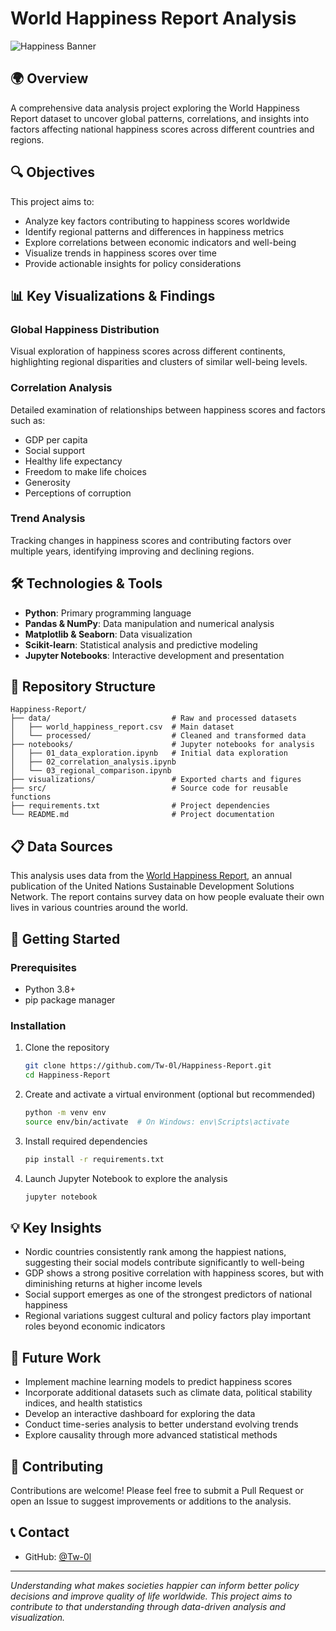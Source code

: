 # World Happiness Report Analysis

![Happiness Banner](https://img.shields.io/badge/Happiness-Analysis-brightgreen?style=for-the-badge)

## 🌍 Overview
A comprehensive data analysis project exploring the World Happiness Report dataset to uncover global patterns, correlations, and insights into factors affecting national happiness scores across different countries and regions.

## 🔍 Objectives
This project aims to:
- Analyze key factors contributing to happiness scores worldwide
- Identify regional patterns and differences in happiness metrics
- Explore correlations between economic indicators and well-being
- Visualize trends in happiness scores over time
- Provide actionable insights for policy considerations

## 📊 Key Visualizations & Findings

### Global Happiness Distribution
Visual exploration of happiness scores across different continents, highlighting regional disparities and clusters of similar well-being levels.

### Correlation Analysis
Detailed examination of relationships between happiness scores and factors such as:
- GDP per capita
- Social support
- Healthy life expectancy
- Freedom to make life choices
- Generosity
- Perceptions of corruption

### Trend Analysis
Tracking changes in happiness scores and contributing factors over multiple years, identifying improving and declining regions.

## 🛠️ Technologies & Tools
- **Python**: Primary programming language
- **Pandas & NumPy**: Data manipulation and numerical analysis
- **Matplotlib & Seaborn**: Data visualization
- **Scikit-learn**: Statistical analysis and predictive modeling
- **Jupyter Notebooks**: Interactive development and presentation

## 📁 Repository Structure
```
Happiness-Report/
├── data/                           # Raw and processed datasets
│   ├── world_happiness_report.csv  # Main dataset
│   └── processed/                  # Cleaned and transformed data
├── notebooks/                      # Jupyter notebooks for analysis
│   ├── 01_data_exploration.ipynb   # Initial data exploration
│   ├── 02_correlation_analysis.ipynb
│   └── 03_regional_comparison.ipynb
├── visualizations/                 # Exported charts and figures
├── src/                            # Source code for reusable functions
├── requirements.txt                # Project dependencies
└── README.md                       # Project documentation
```

## 📋 Data Sources
This analysis uses data from the [World Happiness Report](https://worldhappiness.report/), an annual publication of the United Nations Sustainable Development Solutions Network. The report contains survey data on how people evaluate their own lives in various countries around the world.

## 🚀 Getting Started

### Prerequisites
- Python 3.8+
- pip package manager

### Installation
1. Clone the repository
   ```bash
   git clone https://github.com/Tw-0l/Happiness-Report.git
   cd Happiness-Report
   ```

2. Create and activate a virtual environment (optional but recommended)
   ```bash
   python -m venv env
   source env/bin/activate  # On Windows: env\Scripts\activate
   ```

3. Install required dependencies
   ```bash
   pip install -r requirements.txt
   ```

4. Launch Jupyter Notebook to explore the analysis
   ```bash
   jupyter notebook
   ```

## 💡 Key Insights
- Nordic countries consistently rank among the happiest nations, suggesting their social models contribute significantly to well-being
- GDP shows a strong positive correlation with happiness scores, but with diminishing returns at higher income levels
- Social support emerges as one of the strongest predictors of national happiness
- Regional variations suggest cultural and policy factors play important roles beyond economic indicators

## 🔮 Future Work
- Implement machine learning models to predict happiness scores
- Incorporate additional datasets such as climate data, political stability indices, and health statistics
- Develop an interactive dashboard for exploring the data
- Conduct time-series analysis to better understand evolving trends
- Explore causality through more advanced statistical methods

## 🤝 Contributing
Contributions are welcome! Please feel free to submit a Pull Request or open an Issue to suggest improvements or additions to the analysis.

## 📞 Contact
- GitHub: [@Tw-0l](https://github.com/Tw-0l)

---

*Understanding what makes societies happier can inform better policy decisions and improve quality of life worldwide. This project aims to contribute to that understanding through data-driven analysis and visualization.*
